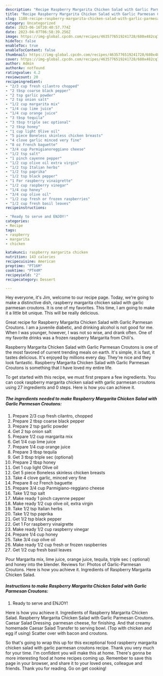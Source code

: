 ```yaml
---
description: "Recipe Raspberry Margarita Chicken Salad with Garlic Parmesan Croutons yang Very Delicious"
title: "Recipe Raspberry Margarita Chicken Salad with Garlic Parmesan Croutons yang Very Delicious"
slug: 1108-recipe-raspberry-margarita-chicken-salad-with-garlic-parmesan-croutons-yang-very-delicious
category: Uncategorized
date: 2023-06-16T20:40:57.774Z
date: 2023-04-07T06:58:39.256Z
image: https://img-global.cpcdn.com/recipes/4635776519241728/680x482cq70/raspberry-margarita-chicken-salad-with-garlic-parmesan-croutons-recipe-main-photo.jpg
hideToc: false
enableToc: true
enableTocContent: false
thumbnail: https://img-global.cpcdn.com/recipes/4635776519241728/680x482cq70/raspberry-margarita-chicken-salad-with-garlic-parmesan-croutons-recipe-main-photo.jpg
cover: https://img-global.cpcdn.com/recipes/4635776519241728/680x482cq70/raspberry-margarita-chicken-salad-with-garlic-parmesan-croutons-recipe-main-photo.jpg
author: Admin
authorAv: notfound
ratingvalue: 4.2
reviewcount: 20
recipeingredient:
- "2/3 cup fresh cilantro chopped"
- "2 tbsp coarse black pepper"
- "2 tsp garlic powder"
- "2 tsp onion salt"
- "1/2 cup margarita mix"
- "1/4 cup lime juice"
- "1/4 cup orange juice"
- "3 tbsp tequila"
- "3 tbsp triple sec optional"
- "2 tbsp honey"
- "1 cup light Olive oil"
- "5 piece Boneless skinless chicken breasts"
- "4 clove garlic minced very fine"
- "8 oz French baguette"
- "3/4 cup Parmigianoreggiano cheese"
- "1/2 tsp salt"
- "1 pinch cayenne pepper"
- "1/2 cup olive oil extra virgin"
- "1/2 tsp Italian herbs"
- "1/2 tsp paprika"
- "1/2 tsp black pepper"
- "1 For raspberry vinaigrette"
- "1/2 cup raspberry vinegar"
- "1/4 cup honey"
- "3/4 cup olive oil"
- "1/2 cup fresh or frozen raspberries"
- "1/2 cup fresh basil leaves"
recipeinstructions:

- "Ready to serve and ENJOY!"
categories:
- Recipe
tags:
- raspberry
- margarita
- chicken

katakunci: raspberry margarita chicken 
nutrition: 143 calories
recipecuisine: American
preptime: "PT16M"
cooktime: "PT44M"
recipeyield: "2"
recipecategory: Dessert

---
```



Hey everyone, it's Jim, welcome to our recipe page. Today, we're going to make a distinctive dish, raspberry margarita chicken salad with garlic parmesan croutons. It is one of my favorites. This time, I am going to make it a little bit unique. This will be really delicious.

Great recipe for Raspberry Margarita Chicken Salad with Garlic Parmesan Croutons. I am a juvenile diabetic, and drinking alcohol is not good for me. When I was younger, however, I was not so wise, and drank often. One of my favorite drinks was a frozen raspberry Margarita from Chili&#39;s.

Raspberry Margarita Chicken Salad with Garlic Parmesan Croutons is one of the most favored of current trending meals on earth. It's simple, it is fast, it tastes delicious. It's enjoyed by millions every day. They're nice and they look fantastic. Raspberry Margarita Chicken Salad with Garlic Parmesan Croutons is something that I have loved my entire life.


To get started with this recipe, we must first prepare a few ingredients. You can cook raspberry margarita chicken salad with garlic parmesan croutons using 27 ingredients and 0 steps. Here is how you can achieve it.

<!--inarticleads1-->

##### The ingredients needed to make Raspberry Margarita Chicken Salad with Garlic Parmesan Croutons:

1. Prepare 2/3 cup fresh cilantro, chopped
1. Prepare 2 tbsp coarse black pepper
1. Prepare 2 tsp garlic powder
1. Get 2 tsp onion salt
1. Prepare 1/2 cup margarita mix
1. Get 1/4 cup lime juice
1. Prepare 1/4 cup orange juice
1. Prepare 3 tbsp tequila
1. Get 3 tbsp triple sec (optional)
1. Prepare 2 tbsp honey
1. Get 1 cup light Olive oil
1. Get 5 piece Boneless skinless chicken breasts
1. Take 4 clove garlic, minced very fine
1. Prepare 8 oz French baguette
1. Prepare 3/4 cup Parmigiano-reggiano cheese
1. Take 1/2 tsp salt
1. Make ready 1 pinch cayenne pepper
1. Make ready 1/2 cup olive oil, extra virgin
1. Take 1/2 tsp Italian herbs
1. Take 1/2 tsp paprika
1. Get 1/2 tsp black pepper
1. Get 1 For raspberry vinaigrette
1. Make ready 1/2 cup raspberry vinegar
1. Prepare 1/4 cup honey
1. Take 3/4 cup olive oil
1. Make ready 1/2 cup fresh or frozen raspberries
1. Get 1/2 cup fresh basil leaves


Pour Margarita mix, lime juice, orange juice, tequila, triple sec ( optional) and honey into the blender. Reviews for: Photos of Garlic-Parmesan Croutons. Here is how you achieve it. Ingredients of Raspberry Margarita Chicken Salad. 

<!--inarticleads2-->

##### Instructions to make Raspberry Margarita Chicken Salad with Garlic Parmesan Croutons:


1. Ready to serve and ENJOY!

Here is how you achieve it. Ingredients of Raspberry Margarita Chicken Salad. Raspberry Margarita Chicken Salad with Garlic Parmesan Croutons. Caesar Salad Dressing. parmesan cheese, for finishing. And that creamy homemade Caesar Salad Transfer to serving bowl. (Top with chicken and egg if using) Scatter over with bacon and croutons. 

So that's going to wrap this up for this exceptional food raspberry margarita chicken salad with garlic parmesan croutons recipe. Thank you very much for your time. I'm confident you will make this at home. There's gonna be more interesting food at home recipes coming up. Remember to save this page in your browser, and share it to your loved ones, colleague and friends. Thank you for reading. Go on get cooking!
